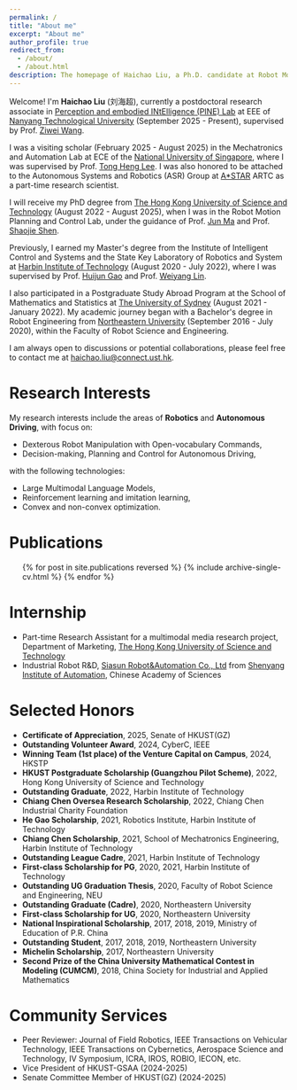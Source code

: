 ```yaml
---
permalink: /
title: "About me"
excerpt: "About me"
author_profile: true
redirect_from: 
  - /about/
  - /about.html
description: The homepage of Haichao Liu, a Ph.D. candidate at Robot Motion Planning and Control Lab of HKUST(GZ).
---
```


Welcome! I'm **Haichao Liu** (刘海超), currently a postdoctoral research associate in [Perception and embodied INtElligence (PINE) Lab](https://pine-lab-ntu.github.io/) at EEE of [Nanyang Technological University](https://www.ntu.edu.sg/) (September 2025 - Present), supervised by Prof. [Ziwei Wang](https://scholar.google.com/citations?user=cMTW09EAAAAJ).

I was a visiting scholar (February 2025 - August 2025) in the Mechatronics and Automation Lab at ECE of the [National University of Singapore](https://www.nus.edu.sg/), where I was supervised by Prof. [Tong Heng Lee](https://scholar.google.com.sg/citations?user=dP8oLwYAAAAJ). I was also honored to be attached to the Autonomous Systems and Robotics (ASR) Group at [A*STAR](https://www.a-star.edu.sg/) ARTC as a part-time research scientist.

I will receive my PhD degree from [The Hong Kong University of Science and Technology](https://hkust.edu.hk/) (August 2022 - August 2025), when I was in the Robot Motion Planning and Control Lab, under the guidance of Prof. [Jun Ma](https://scholar.google.com/citations?user=8VepsVAAAAAJ) and Prof. [Shaojie Shen](https://scholar.google.com/citations?user=u8Q0_xsAAAAJ).

Previously, I earned my Master's degree from the Institute of Intelligent Control and Systems and the State Key Laboratory of Robotics and System at [Harbin Institute of Technology](http://en.hit.edu.cn/) (August 2020 - July 2022), where I was supervised by Prof. [Huijun Gao](https://scholar.google.com.hk/citations?user=2DdpHLEAAAAJ&hl=en) and Prof. [Weiyang Lin](https://scholar.google.com/citations?user=BJ610OkAAAAJ&hl=en).

I also participated in a Postgraduate Study Abroad Program at the School of Mathematics and Statistics at [The University of Sydney](https://www.sydney.edu.au/) (August 2021 - January 2022). My academic journey began with a Bachelor's degree in Robot Engineering from [Northeastern University](https://english.neu.edu.cn/) (September 2016 - July 2020), within the Faculty of Robot Science and Engineering.

I am always open to discussions or potential collaborations, please feel free to contact me at <haichao.liu@connect.ust.hk>. 

Research Interests
======
My research interests include the areas of **Robotics** and **Autonomous Driving**, with focus on: 
* Dexterous Robot Manipulation with Open-vocabulary Commands,
* Decision-making, Planning and Control for Autonomous Driving,

with the following technologies:
* Large Multimodal Language Models,
* Reinforcement learning and imitation learning,
* Convex and non-convex optimization.

Publications
======
  <ul>{% for post in site.publications reversed %}
    {% include archive-single-cv.html %}
  {% endfor %}</ul>

Internship
======
* Part-time Research Assistant for a multimodal media research project, Department of Marketing, [The Hong Kong University of Science and Technology](https://www.ust.hk/)
* Industrial Robot R&D, [Siasun Robot&Automation Co., Ltd](https://www.siasun.com/) from [Shenyang Institute of Automation](http://www.sia.cas.cn/), Chinese Academy of Sciences

Selected Honors
======
* **Certificate of Appreciation**, 2025, Senate of HKUST(GZ)
* **Outstanding Volunteer Award**, 2024, CyberC, IEEE
* **Winning Team (1st place) of the Venture Capital on Campus**, 2024, HKSTP
* **HKUST Postgraduate Scholarship (Guangzhou Pilot Scheme)**, 2022, Hong Kong University of Science and Technology
* **Outstanding Graduate**, 2022, Harbin Institute of Technology
* **Chiang Chen Oversea Research Scholarship**, 2022, Chiang Chen Industrial Charity Foundation 
* **He Gao Scholarship**, 2021, Robotics Institute, Harbin Institute of Technology
* **Chiang Chen Scholarship**, 2021, School of Mechatronics Engineering, Harbin Institute of Technology
* **Outstanding League Cadre**, 2021, Harbin Institute of Technology
* **First-class Scholarship for PG**, 2020, 2021, Harbin Institute of Technology
* **Outstanding UG Graduation Thesis**, 2020, Faculty of Robot Science and Engineering, NEU
* **Outstanding Graduate (Cadre)**, 2020, Northeastern University
* **First-class Scholarship for UG**, 2020, Northeastern University
* **National Inspirational Scholarship**, 2017, 2018, 2019, Ministry of Education of P.R. China
* **Outstanding Student**, 2017, 2018, 2019, Northeastern University
* **Michelin Scholarship**, 2017, Northeastern University
* **Second Prize of the China University Mathematical Contest in Modeling (CUMCM)**, 2018, China Society for Industrial and Applied Mathematics

Community Services
======
* Peer Reviewer: Journal of Field Robotics, IEEE Transactions on Vehicular Technology, IEEE Transactions on Cybernetics, Aerospace Science and Technology, IV Symposium, ICRA, IROS, ROBIO, IECON, etc.
* Vice President of HKUST-GSAA (2024-2025)
* Senate Committee Member of HKUST(GZ) (2024-2025)